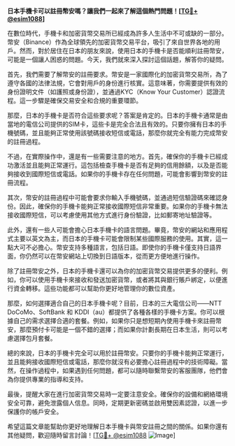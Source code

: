 **日本手機卡可以註冊幣安嗎？讓我們一起來了解這個熱門問題！[[TG💪+ @esim1088](https://t.me/s/esim1088)]**

在數位時代，手機卡和加密貨幣交易所已經成為許多人生活中不可或缺的一部分。幣安（Binance）作為全球領先的加密貨幣交易平台，吸引了來自世界各地的用戶。然而，對於居住在日本的朋友來說，使用日本的手機卡是否能順利註冊幣安，可能是一個讓人困惑的問題。今天，我們就來深入探討這個話題，解答你的疑問。

首先，我們需要了解幣安的註冊要求。幣安是一家國際化的加密貨幣交易所，為了遵守各國的法律法規，它會對用戶的身份進行核實。這意味著，你需要提供有效的身份證明文件（如護照或身份證），並通過KYC（Know Your Customer）認證流程。這一步驟是確保交易安全和合規的重要環節。

那麼，日本的手機卡是否符合這些要求呢？答案是肯定的。日本的手機卡通常是由當地的電信公司提供的SIM卡，這些卡是完全合法且有效的。只要你擁有日本的手機號碼，並且能夠正常使用該號碼接收短信或電話，那麼你就完全有能力完成幣安的註冊過程。

不過，在實際操作中，還是有一些需要注意的地方。首先，確保你的手機卡已經成功激活並且能夠正常運行。這包括檢查手機卡是否有足夠的信用餘額，以及是否能夠接收到國際短信或電話。如果你的手機卡存在任何問題，可能會影響到幣安的註冊流程。

其次，幣安的註冊過程中可能會要求你輸入手機號碼，並通過短信驗證碼來確認身份。因此，確保你的手機卡能夠正常接收國際短信非常重要。如果你的手機卡無法接收國際短信，可以考慮使用其他方式進行身份驗證，比如郵寄地址驗證等。

此外，還有一些人可能會擔心日本手機卡的語言問題。畢竟，幣安的網站和應用程式主要以英文為主，而日本的手機卡可能會限制某些國際服務的使用。其實，這一點大可不必擔心。幣安支持多種語言，包括日語。即使你的手機卡僅支持日語界面，你仍然可以在幣安網站上切換到日語版本，從而更方便地進行操作。

除了註冊幣安之外，日本的手機卡還可以為你的加密貨幣交易提供更多的便利。例如，你可以使用手機卡來接收和發送加密貨幣，或者將其與銀行賬戶綁定，以便進行資金轉移。這些功能都可以幫助你更好地管理你的數位資產。

那麼，如何選擇適合自己的日本手機卡呢？目前，日本的三大電信公司——NTT DoCoMo、SoftBank 和 KDDI（au）都提供了各種各樣的手機卡方案。你可以根據自己的需求選擇合適的套餐。例如，如果你只是想短期內使用手機卡來註冊幣安，那麼預付卡可能是一個不錯的選擇；而如果你計劃長期在日本生活，則可以考慮選擇包月套餐。

總的來說，日本的手機卡完全可以用於註冊幣安。只要你的手機卡能夠正常運行，並且能夠接收國際短信或電話，那麼你就沒有必要擔心註冊過程中的技術障礙。當然，在操作過程中，如果遇到任何問題，都可以隨時聯繫幣安的客服團隊，他們會為你提供專業的指導和支持。

最後，提醒大家在進行加密貨幣交易時一定要注意安全。確保你的設備和網絡環境安全可靠，避免泄露個人信息。同時，定期更新密碼並啟用雙因素認證，以進一步保護你的帳戶安全。

希望這篇文章能幫助你更好地理解日本手機卡與幣安註冊之間的關係。如果你還有其他疑問，歡迎隨時留言討論！[[TG💪+ @esim1088](https://t.me/s/esim1088) ![Image](https://i.postimg.cc/4NQfJmqS/Snipaste-2025-05-13-00-14-12.png)]